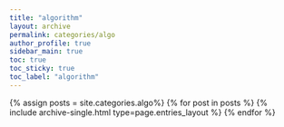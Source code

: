 ```yaml
---
title: "algorithm"
layout: archive
permalink: categories/algo
author_profile: true
sidebar_main: true
toc: true
toc_sticky: true
toc_label: "algorithm"
---
```


{% assign posts = site.categories.algo%}
{% for post in posts %}
  {% include archive-single.html type=page.entries_layout %}
{% endfor %}